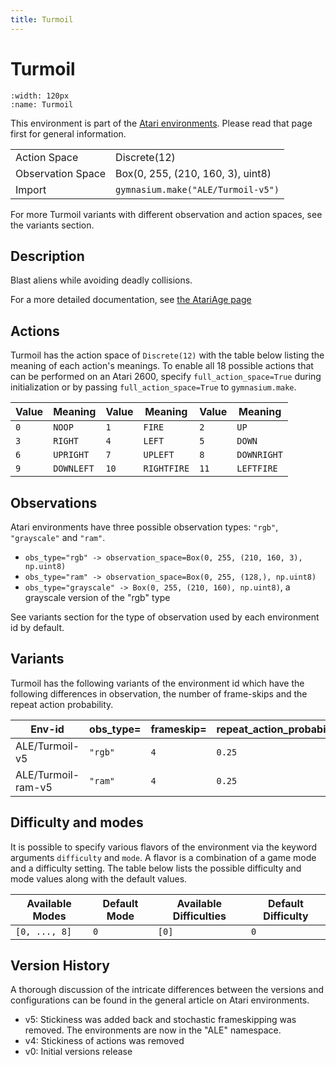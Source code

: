 ```yaml
---
title: Turmoil
---
```


# Turmoil

```{figure} ../_static/videos/environments/turmoil.gif
:width: 120px
:name: Turmoil
```

This environment is part of the <a href='..'>Atari environments</a>. Please read that page first for general information.

|   |   |
|---|---|
| Action Space | Discrete(12) |
| Observation Space | Box(0, 255, (210, 160, 3), uint8) |
| Import | `gymnasium.make("ALE/Turmoil-v5")` |

For more Turmoil variants with different observation and action spaces, see the variants section.

## Description

Blast aliens while avoiding deadly collisions.

For a more detailed documentation, see [the AtariAge page](https://atariage.com/manual_html_page.php?SoftwareLabelID=571)

## Actions

Turmoil has the action space of `Discrete(12)` with the table below listing the meaning of each action's meanings.
To enable all 18 possible actions that can be performed on an Atari 2600, specify `full_action_space=True` during
initialization or by passing `full_action_space=True` to `gymnasium.make`.

| Value   | Meaning    | Value   | Meaning     | Value   | Meaning     |
|---------|------------|---------|-------------|---------|-------------|
| `0`     | `NOOP`     | `1`     | `FIRE`      | `2`     | `UP`        |
| `3`     | `RIGHT`    | `4`     | `LEFT`      | `5`     | `DOWN`      |
| `6`     | `UPRIGHT`  | `7`     | `UPLEFT`    | `8`     | `DOWNRIGHT` |
| `9`     | `DOWNLEFT` | `10`    | `RIGHTFIRE` | `11`    | `LEFTFIRE`  |

## Observations

Atari environments have three possible observation types: `"rgb"`, `"grayscale"` and `"ram"`.

- `obs_type="rgb" -> observation_space=Box(0, 255, (210, 160, 3), np.uint8)`
- `obs_type="ram" -> observation_space=Box(0, 255, (128,), np.uint8)`
- `obs_type="grayscale" -> Box(0, 255, (210, 160), np.uint8)`, a grayscale version of the "rgb" type

See variants section for the type of observation used by each environment id by default.


## Variants

Turmoil has the following variants of the environment id which have the following differences in observation,
the number of frame-skips and the repeat action probability.

| Env-id             | obs_type=   | frameskip=   | repeat_action_probability=   |
|--------------------|-------------|--------------|------------------------------|
| ALE/Turmoil-v5     | `"rgb"`     | `4`          | `0.25`                       |
| ALE/Turmoil-ram-v5 | `"ram"`     | `4`          | `0.25`                       |

## Difficulty and modes

It is possible to specify various flavors of the environment via the keyword arguments `difficulty` and `mode`.
A flavor is a combination of a game mode and a difficulty setting. The table below lists the possible difficulty and mode values
along with the default values.

| Available Modes   | Default Mode   | Available Difficulties   | Default Difficulty   |
|-------------------|----------------|--------------------------|----------------------|
| `[0, ..., 8]`     | `0`            | `[0]`                    | `0`                  |

## Version History

A thorough discussion of the intricate differences between the versions and configurations can be found in the general article on Atari environments.

* v5: Stickiness was added back and stochastic frameskipping was removed. The environments are now in the "ALE" namespace.
* v4: Stickiness of actions was removed
* v0: Initial versions release
